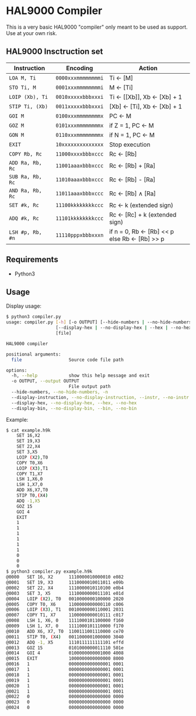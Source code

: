 # HAL9000 Compiler

This is a very basic HAL9000 "compiler" only meant to be used as support. Use at your own risk.

## HAL9000 Insctruction set

| Instruction       | Encoding              | Action                                                        |
--------------------|-----------------------|---------------------------------------------------------------|
| `LOA M, Ti`       | `0000xxxmmmmmmmmi`    | Ti &larr; [M]                                                 |
| `STO Ti, M`       | `0001xxxmmmmmmmmi`    | M &larr; [Ti]                                                 |
| `LOIP (Xb), Ti`   | `0010xxxxxbbbxxxi`    | Ti &larr; \[[Xb]], Xb &larr; [Xb] + 1                         |
| `STIP Ti, (Xb)`   | `0011xxxxxbbbxxxi`    | [Xb] &larr; [Ti], Xb &larr; [Xb] + 1                          |
| `GOI M`           | `0100xxxmmmmmmmmx`    | PC &larr; M                                                   |
| `GOZ M`           | `0101xxxmmmmmmmmx`    | if Z = 1, PC &larr; M                                         |
| `GON M`           | `0110xxxmmmmmmmmx`    | if N = 1, PC &larr; M                                         |
| `EXIT`            | `10xxxxxxxxxxxxxx`    | Stop execution                                                |
| `COPY Rb, Rc`     | `11000xxxxbbbxccc`    | Rc &larr; [Rb]                                                |
| `ADD Ra, Rb, Rc`  | `11001aaaxbbbxccc`    | Rc &larr; [Rb] + [Ra]                                         |
| `SUB Ra, Rb, Rc`  | `11010aaaxbbbxccc`    | Rc &larr; [Rb] - [Ra]                                         |
| `AND Ra, Rb, Rc`  | `11011aaaxbbbxccc`    | Rc &larr; [Rb] ∧ [Ra]                                         |
| `SET #k, Rc`      | `11100kkkkkkkkccc`    | Rc &larr; k (extended sign)                                   |
| `ADQ #k, Rc`      | `11101kkkkkkkkccc`    | Rc &larr; [Rc] + k (extended sign)                            |
| `LSH #p, Rb, #n`  | `11110pppxbbbxxxn`    | if n = 0, Rb &larr; [Rb] << p<br>else Rb &larr; [Rb] >> p     |

## Requirements

- Python3

## Usage

Display usage:

```bash
$ python3 compiler.py
usage: compiler.py [-h] [-o OUTPUT] [--hide-numbers | --no-hide-numbers | -n] [--display-instruction | --no-display-instruction | --instr | --no-instr]
                   [--display-hex | --no-display-hex | --hex | --no-hex] [--display-bin | --no-display-bin | --bin | --no-bin]
                   [file]

HAL9000 compiler

positional arguments:
  file                  Source code file path

options:
  -h, --help            show this help message and exit
  -o OUTPUT, --output OUTPUT
                        File output path
  --hide-numbers, --no-hide-numbers, -n
  --display-instruction, --no-display-instruction, --instr, --no-instr
  --display-hex, --no-display-hex, --hex, --no-hex
  --display-bin, --no-display-bin, --bin, --no-bin
```

Example:

```bash
$ cat example.h9k
	SET 16,X2
	SET 19,X3
	SET 22,X4
	SET 3,X5
	LOIP (X2),T0
	COPY T0,X6
	LOIP (X3),T1
	COPY T1,X7
	LSH 1,X6,0
	LSH 1,X7,0
	ADD X6,X7,T0
	STIP T0,(X4)
	ADQ -1,X5
	GOZ 15
	GOI 4
	EXIT
	1
	1
	1
	1
	1
	1
	0
	0
	0
$ python3 compiler.py example.h9k
@0000   SET 16, X2      1110000010000010 e082
@0001   SET 19, X3      1110000010011011 e09b
@0002   SET 22, X4      1110000010110100 e0b4
@0003   SET 3, X5       1110000000011101 e01d
@0004   LOIP (X2), T0   0010000000100000 2020
@0005   COPY T0, X6     1100000000000110 c006
@0006   LOIP (X3), T1   0010000000110001 2031
@0007   COPY T1, X7     1100000000010111 c017
@0008   LSH 1, X6, 0    1111000101100000 f160
@0009   LSH 1, X7, 0    1111000101110000 f170
@0010   ADD X6, X7, T0  1100111001110000 ce70
@0011   STIP T0, (X4)   0011000001000000 3040
@0012   ADQ -1, X5      1110111111111101 effd
@0013   GOZ 15          0101000000011110 501e
@0014   GOI 4           0100000000001000 4008
@0015   EXIT            1000000000000000 8000
@0016   1               0000000000000001 0001
@0017   1               0000000000000001 0001
@0018   1               0000000000000001 0001
@0019   1               0000000000000001 0001
@0020   1               0000000000000001 0001
@0021   1               0000000000000001 0001
@0022   0               0000000000000000 0000
@0023   0               0000000000000000 0000
@0024   0               0000000000000000 0000
```

